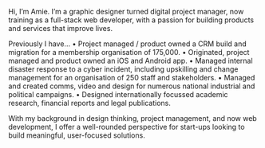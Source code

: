 Hi, I’m Amie. I’m a graphic designer turned digital project manager, now training as a full-stack web developer, with a passion for building products and services that improve lives.

Previously I have...
• Project managed / product owned a CRM build and migration for a membership organisation of 175,000.
• Originated, project managed and product owned an iOS and Android app.
• Managed internal disaster response to a cyber incident, including upskilling and change management for an organisation of 250 staff and stakeholders.
• Managed and created comms, video and design for numerous national industrial and political campaigns.
• Designed internationally focussed academic research, financial reports and legal publications.

With my background in design thinking, project management, and now web development, I offer a well-rounded perspective for start-ups looking to build meaningful, user-focused solutions.
